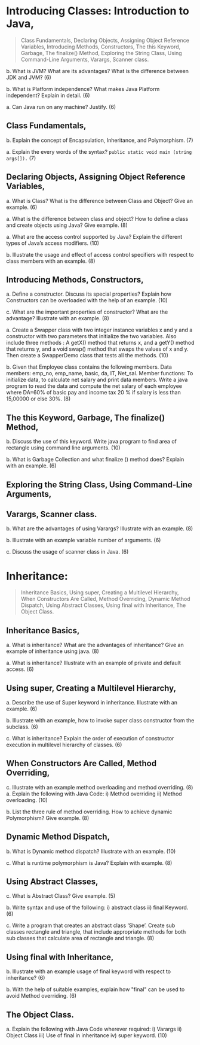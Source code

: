 # Introducing Classes: Introduction to Java, 

> Class Fundamentals, Declaring Objects, Assigning Object Reference Variables, Introducing Methods, Constructors, The this Keyword, Garbage, The finalize() Method, Exploring the String Class, Using Command-Line Arguments, Varargs, Scanner class.


b. What is JVM? What are its advantages? What is the difference between JDK and JVM? (6)

b. What is Platform independence? What makes Java Platform independent? Explain in detail. (6)

a. Can Java run on any machine? Justify. (6)

## Class Fundamentals, 

b. Explain the concept of Encapsulation, Inheritance, and Polymorphism. (7)

a. Explain the every words of the syntax?  `public static void main (string args[]).` (7)

## Declaring Objects, Assigning Object Reference Variables, 

a. What is Class? What is the difference between Class and Object? Give an example. (6)

a. What is the difference between class and object? How to define a class and create objects using Java? Give example. (8)




a. What are the access control supported by Java? Explain the different types of Java’s access modifiers. (10)

b. Illustrate the usage and effect of access control specifiers with respect to class members with an example. (8)


## Introducing Methods, Constructors, 

a. Define a constructor. Discuss its special properties? Explain how Constructors can be overloaded with the help of an example. (10)

c. What are the important properties of constructor? What are the advantage? Illustrate with an example. (8)



a. Create a Swapper class with two integer instance variables x and y and a constructor with two parameters that initialize the two variables. Also include three methods : A getX() method that returns x, and a getY() method that returns y, and a void swap() method that swaps the values of x and y. Then create a SwapperDemo class that tests all the methods. (10)


b. Given that Employee class contains the following members. Data members: emp_no, emp_name, basic, da, IT, Net_sal. Member functions: To initialize data, to calculate net salary and print data members. Write a java program to read the data and compute the net salary of each employee where DA=60% of basic pay and income tax 20 % if salary is less than 15,00000 or else 30%. (8)


## The this Keyword, Garbage, The finalize() Method, 

b. Discuss the use of this keyword. Write java program to find area of rectangle using command line arguments. (10)

b. What is Garbage Collection and what finalize () method does? Explain with an example. (6)


## Exploring the String Class,  Using Command-Line Arguments, 



## Varargs, Scanner class.


b. What are the advantages of using Varargs? Illustrate with an example. (8)

b. Illustrate with an example variable number of arguments. (6)

c. Discuss the usage of scanner class in Java. (6)



# Inheritance: 

> Inheritance Basics, Using super, Creating a Multilevel Hierarchy, When Constructors Are Called, Method Overriding, Dynamic Method Dispatch, Using Abstract Classes, Using final with Inheritance, The Object Class.


## Inheritance Basics, 

a. What is inheritance? What are the advantages of inheritance? Give an example of inheritance using java. (8)


a. What is inheritance? Illustrate with an example of private and default access. (6)

## Using super, Creating a Multilevel Hierarchy, 

a. Describe the use of Super keyword in inheritance. Illustrate with an example. (6)

b. Illustrate with an example, how to invoke super class constructor from the subclass. (6)



c. What is inheritance? Explain the order of execution of constructor execution in multilevel hierarchy of classes. (6)


## When Constructors Are Called, Method Overriding, 


c. Illustrate with an example method overloading and method overriding. (8)
a. Explain the following with Java Code: i) Method overriding  ii) Method overloading. (10)

b. List the three rule of method overriding. How to achieve dynamic Polymorphism? Give example. (8)


## Dynamic Method Dispatch, 

b. What is Dynamic method dispatch? Illustrate with an example. (10)

c. What is runtime polymorphism is Java? Explain with example. (8)

## Using Abstract Classes, 

c. What is Abstract Class? Give example. (5)

b. Write syntax and use of the following: i) abstract class ii) final Keyword. (6)

c. Write a program that creates an abstract class ‘Shape’. Create sub classes rectangle and triangle, that include appropriate methods for both sub classes that calculate area of rectangle and triangle. (8)


## Using final with Inheritance, 

b. Illustrate with an example usage of final keyword with respect to inheritance? (6)

b. With the help of suitable examples, explain how "final" can be used to avoid Method overriding. (6)

## The Object Class.

a. Explain the following with Java Code wherever required: i) Varargs  ii) Object Class  iii) Use of final in inheritance   iv) super keyword. (10)

